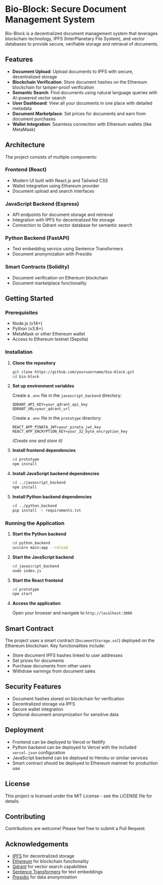 # Bio-Block: Secure Document Management System

Bio-Block is a decentralized document management system that leverages blockchain technology, IPFS (InterPlanetary File System), and vector databases to provide secure, verifiable storage and retrieval of documents.

## Features

- **Document Upload**: Upload documents to IPFS with secure, decentralized storage
- **Blockchain Verification**: Store document hashes on the Ethereum blockchain for tamper-proof verification
- **Semantic Search**: Find documents using natural language queries with AI-powered vector search
- **User Dashboard**: View all your documents in one place with detailed metadata
- **Document Marketplace**: Set prices for documents and earn from document purchases
- **Wallet Integration**: Seamless connection with Ethereum wallets (like MetaMask)

## Architecture

The project consists of multiple components:

### Frontend (React)
- Modern UI built with React.js and Tailwind CSS
- Wallet integration using Ethereum provider
- Document upload and search interfaces

### JavaScript Backend (Express)
- API endpoints for document storage and retrieval
- Integration with IPFS for decentralized file storage
- Connection to Qdrant vector database for semantic search

### Python Backend (FastAPI)
- Text embedding service using Sentence Transformers
- Document anonymization with Presidio

### Smart Contracts (Solidity)
- Document verification on Ethereum blockchain
- Document marketplace functionality

## Getting Started

### Prerequisites

- Node.js (v14+)
- Python (v3.8+)
- MetaMask or other Ethereum wallet
- Access to Ethereum testnet (Sepolia)

### Installation

1. **Clone the repository**
   ```bash
   git clone https://github.com/yourusername/bio-block.git
   cd bio-block
   ```

2. **Set up environment variables**

   Create a `.env` file in the `javascript_backend` directory:
   ```env
   QDRANT_API_KEY=your_qdrant_api_key
   QDRANT_URL=your_qdrant_url
   ```

   Create a `.env` file in the `prototype` directory:
   ```env
   REACT_APP_PINATA_JWT=your_pinata_jwt_key
   REACT_APP_ENCRYPTION_KEY=your_32_byte_encryption_key
   ```
   *(Create one and store it)*

3. **Install frontend dependencies**
   ```bash
   cd prototype
   npm install
   ```

4. **Install JavaScript backend dependencies**
   ```bash
   cd ../javascript_backend
   npm install
   ```

5. **Install Python backend dependencies**
   ```bash
   cd ../python_backend
   pip install -r requirements.txt
   ```

### Running the Application

1. **Start the Python backend**
   ```bash
   cd python_backend
   uvicorn main:app --reload
   ```

2. **Start the JavaScript backend**
   ```bash
   cd javascript_backend
   node index.js
   ```

3. **Start the React frontend**
   ```bash
   cd prototype
   npm start
   ```

4. **Access the application**
   
   Open your browser and navigate to `http://localhost:3000`
## Smart Contract

The project uses a smart contract (`DocumentStorage.sol`) deployed on the Ethereum blockchain. Key functionalities include:

- Store document IPFS hashes linked to user addresses
- Set prices for documents
- Purchase documents from other users
- Withdraw earnings from document sales

## Security Features

- Document hashes stored on blockchain for verification
- Decentralized storage via IPFS
- Secure wallet integration
- Optional document anonymization for sensitive data

## Deployment

- Frontend can be deployed to Vercel or Netlify
- Python backend can be deployed to Vercel with the included `vercel.json` configuration
- JavaScript backend can be deployed to Heroku or similar services
- Smart contract should be deployed to Ethereum mainnet for production use

## License

This project is licensed under the MIT License - see the LICENSE file for details.

## Contributing

Contributions are welcome! Please feel free to submit a Pull Request.

## Acknowledgements

- [IPFS](https://ipfs.io/) for decentralized storage
- [Ethereum](https://ethereum.org/) for blockchain functionality
- [Qdrant](https://qdrant.tech/) for vector search capabilities
- [Sentence Transformers](https://www.sbert.net/) for text embeddings
- [Presidio](https://microsoft.github.io/presidio/) for data anonymization